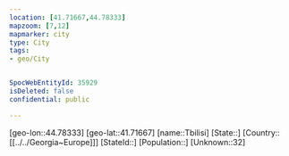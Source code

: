 ```yaml
---
location: [41.71667,44.78333]
mapzoom: [7,12] 
mapmarker: city 
type: City
tags:
- geo/City


SpocWebEntityId: 35929
isDeleted: false
confidential: public

---
```

[geo-lon::44.78333]
[geo-lat::41.71667]
[name::Tbilisi]
[State::]
[Country::[[../../Georgia~Europe]]]
[StateId::]
[Population::]
[Unknown::32]

